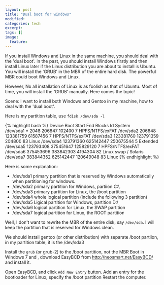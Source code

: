 ```yaml
---
layout: post
title: "Dual boot for windows"
modified:
categories: tech
excerpt:
tags: []
image:
  feature:
---
```


If you install Windows and Linux in the same machine, you should deal with 
the 'dual boot'. In the past, you should install Windows firstly and then 
install Linux later if the Linux distribution you are about to install is 
Ubuntu. You will install the 'GRUB' in the MBR of the entire hard disk. The 
powerful MBR could boot Windows and Linux.

However, No all installation of Linux is as foolish as that of Ubuntu. Most 
of time, you will install the 'GRUB' manually. Here comes the topic!

Scene: I want to install both Windows and Gentoo in my machine, how to deal 
with the 'dual boot'.

Here is my partition table, use `fdisk /dev/sda -l`

{% highlight bash %}
Device Boot         Start         End      Blocks   Id  System             
/dev/sda1   *        2048      206847      102400    7  HPFS/NTFS/exFAT
/dev/sda2          206848   123381759    61587456    7  HPFS/NTFS/exFAT
/dev/sda3       123381760   123791359      204800   83  Linux
/dev/sda4       123791360   625142447   250675544    5  Extended
/dev/sda5       123793408   375451647   125829120    7  HPFS/NTFS/exFAT
/dev/sda6       375453696   383842303     4194304   82  Linux swap / Solaris
/dev/sda7       383844352   625142447   120649048   83  Linux
{% endhighlight %}

Here is some explanation:

- /dev/sda1   primary partition that is reserved by Windows automatically when partitioning for windows.
- /dev/sda2   primary partition for Windows, partiion C:\
- /dev/sda3   primary partition for Linux, the /boot partition
- /dev/sda4   whole logical partition (include the following 3 partition)
- /dev/sda5   Ligical partition for Windows, partition D:\
- /dev/sda6   logical partition for Linux, the SWAP partition
- /dev/sda7   logical partition for Linux, the ROOT partition

Well, I don't want to rewrite the MBR of the entire disk, say `/dev/sda`. I 
will keep the partition that is reserved for Windows clean.

We should install gentoo (or other distribution) with separate /boot 
partiion, in my partition table, it is the /dev/sda3

Install the `grub` (or grub-2) to the /boot partition, not the MBR
Boot in Windows 7 and , download EasyBCD from http://neosmart.net/EasyBCD/ 
and install it.

Open EasyBCD, and click `Add New Entry` button. Add an entry for the 
bootloader for Linux, specify the /boot partition
Restart the computer.


